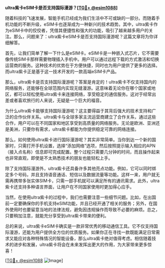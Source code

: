 **ultra紫卡eSIM卡是否支持国际漫游？[[TG💪+ @esim1088](https://t.me/s/esim1088)]**

随着科技的飞速发展，智能手机已经成为我们生活中不可或缺的一部分。而随着手机功能的不断升级，eSIM卡也逐渐成为一种新兴的技术趋势。其中，ultra紫卡作为eSIM卡中的佼佼者，凭借其便捷性和强大的功能，吸引了越来越多用户的关注。那么，问题来了：ultra紫卡eSIM卡是否支持国际漫游呢？这篇文章将为你详细解答。

首先，让我们简单了解一下什么是eSIM卡。eSIM卡是一种嵌入式芯片，它不需要像传统SIM卡那样需要物理插入手机中。用户可以通过远程下载的方式激活和切换运营商的服务。这种技术的优势在于方便快捷，同时也为用户提供了更多的选择。而ultra紫卡正是基于这一技术开发的一款高端eSIM卡产品。

那么，ultra紫卡是否支持国际漫游呢？答案是肯定的！ultra紫卡不仅支持国内的网络服务，还能够在全球范围内实现无缝漫游。这意味着无论你在哪个国家或地区，都可以轻松使用ultra紫卡来连接网络，享受稳定的通信服务。这对于经常出差或者喜欢旅行的人来说，无疑是一个巨大的福音。

为什么ultra紫卡能够支持国际漫游呢？这主要得益于其背后强大的技术支持和广泛的合作伙伴关系。ultra紫卡与全球多家主流运营商建立了合作关系，通过这些合作，用户可以在不同国家和地区享受到高质量的网络服务。无论是欧洲、亚洲还是美洲，只要你有需求，ultra紫卡都能为你提供稳定可靠的网络连接。

那么，如何使用ultra紫卡进行国际漫游呢？其实非常简单。当你到达一个新的国家时，只需打开手机设置，选择“添加网络”选项，然后按照提示输入相应的APN（接入点名称）信息即可完成配置。整个过程只需要几分钟的时间，而且操作起来也非常直观，即使是不太熟悉技术的朋友也能轻松上手。

除了支持国际漫游外，ultra紫卡还具备许多其他亮点功能。例如，它可以同时绑定多个号码，并且支持语音通话、短信以及数据流量等功能。这样一来，用户就无需再携带多张实体SIM卡，只需一部手机就可以满足所有的通讯需求。此外，ultra紫卡还支持多种语言界面，让用户在不同国家使用时更加得心应手。

当然，在使用ultra紫卡的过程中，我们也需要注意一些细节问题。比如，在出国前一定要确保你的手机支持eSIM功能，并且已经开通了相关的服务；另外，在国外使用时也要留意当地的法律法规，避免因违规操作而导致不必要的麻烦。总之，只要稍加注意，就能充分享受到ultra紫卡带来的便利。

总的来说，ultra紫卡eSIM卡确实是一款非常优秀的移动通信工具。它不仅支持国际漫游，还能为用户提供全方位的优质服务。如果你正在寻找一款既能满足日常需求又能应对各种特殊情况的智能设备，那么ultra紫卡绝对值得考虑。相信随着技术的进步和发展，ultra紫卡将会在未来发挥出更大的作用，为大家带来更多惊喜！

[[TG💪+ @esim1088](https://t.me/s/esim1088) ![Image](https://i.postimg.cc/4NQfJmqS/Snipaste-2025-05-13-00-14-12.png)]